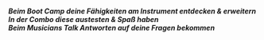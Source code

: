##### Beim Boot Camp deine Fähigkeiten am Instrument entdecken & erweitern<br>In der Combo diese austesten & Spaß haben<br>Beim Musicians Talk Antworten auf deine Fragen bekommen